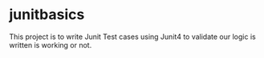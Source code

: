 # junitbasics
This project is to write Junit Test cases using Junit4 to validate our logic is written is working or not.
